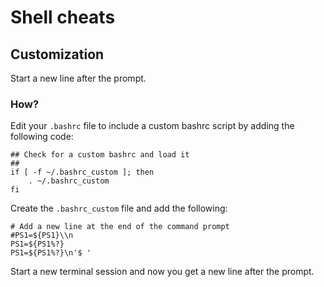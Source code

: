 # Shell cheats

## Customization

Start a new line after the prompt. 

### How? 
Edit your ```.bashrc``` file to include a custom bashrc script by adding the following code: 
```
## Check for a custom bashrc and load it
##
if [ -f ~/.bashrc_custom ]; then
    . ~/.bashrc_custom
fi
```

Create the ```.bashrc_custom``` file and add the following:
```
# Add a new line at the end of the command prompt
#PS1=${PS1}\\n
PS1=${PS1%?}
PS1=${PS1%?}\n'$ '
```

Start a new terminal session and now you get a new line after the prompt.


